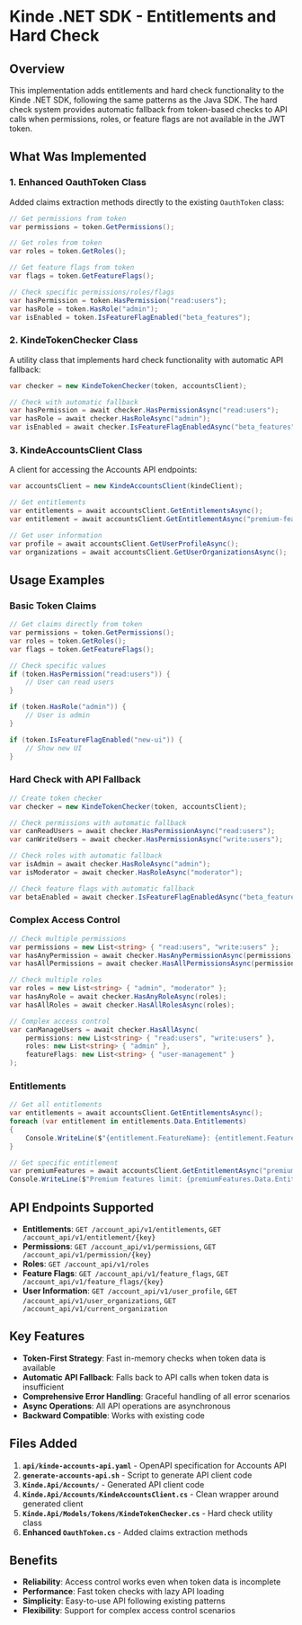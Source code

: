 # Kinde .NET SDK - Entitlements and Hard Check

## Overview

This implementation adds entitlements and hard check functionality to the Kinde .NET SDK, following the same patterns as the Java SDK. The hard check system provides automatic fallback from token-based checks to API calls when permissions, roles, or feature flags are not available in the JWT token.

## What Was Implemented

### 1. Enhanced OauthToken Class
Added claims extraction methods directly to the existing `OauthToken` class:

```csharp
// Get permissions from token
var permissions = token.GetPermissions();

// Get roles from token  
var roles = token.GetRoles();

// Get feature flags from token
var flags = token.GetFeatureFlags();

// Check specific permissions/roles/flags
var hasPermission = token.HasPermission("read:users");
var hasRole = token.HasRole("admin");
var isEnabled = token.IsFeatureFlagEnabled("beta_features");
```

### 2. KindeTokenChecker Class
A utility class that implements hard check functionality with automatic API fallback:

```csharp
var checker = new KindeTokenChecker(token, accountsClient);

// Check with automatic fallback
var hasPermission = await checker.HasPermissionAsync("read:users");
var hasRole = await checker.HasRoleAsync("admin");
var isEnabled = await checker.IsFeatureFlagEnabledAsync("beta_features");
```

### 3. KindeAccountsClient Class
A client for accessing the Accounts API endpoints:

```csharp
var accountsClient = new KindeAccountsClient(kindeClient);

// Get entitlements
var entitlements = await accountsClient.GetEntitlementsAsync();
var entitlement = await accountsClient.GetEntitlementAsync("premium-features");

// Get user information
var profile = await accountsClient.GetUserProfileAsync();
var organizations = await accountsClient.GetUserOrganizationsAsync();
```

## Usage Examples

### Basic Token Claims
```csharp
// Get claims directly from token
var permissions = token.GetPermissions();
var roles = token.GetRoles();
var flags = token.GetFeatureFlags();

// Check specific values
if (token.HasPermission("read:users")) {
    // User can read users
}

if (token.HasRole("admin")) {
    // User is admin
}

if (token.IsFeatureFlagEnabled("new-ui")) {
    // Show new UI
}
```

### Hard Check with API Fallback
```csharp
// Create token checker
var checker = new KindeTokenChecker(token, accountsClient);

// Check permissions with automatic fallback
var canReadUsers = await checker.HasPermissionAsync("read:users");
var canWriteUsers = await checker.HasPermissionAsync("write:users");

// Check roles with automatic fallback
var isAdmin = await checker.HasRoleAsync("admin");
var isModerator = await checker.HasRoleAsync("moderator");

// Check feature flags with automatic fallback
var betaEnabled = await checker.IsFeatureFlagEnabledAsync("beta_features");
```

### Complex Access Control
```csharp
// Check multiple permissions
var permissions = new List<string> { "read:users", "write:users" };
var hasAnyPermission = await checker.HasAnyPermissionAsync(permissions);
var hasAllPermissions = await checker.HasAllPermissionsAsync(permissions);

// Check multiple roles
var roles = new List<string> { "admin", "moderator" };
var hasAnyRole = await checker.HasAnyRoleAsync(roles);
var hasAllRoles = await checker.HasAllRolesAsync(roles);

// Complex access control
var canManageUsers = await checker.HasAllAsync(
    permissions: new List<string> { "read:users", "write:users" },
    roles: new List<string> { "admin" },
    featureFlags: new List<string> { "user-management" }
);
```

### Entitlements
```csharp
// Get all entitlements
var entitlements = await accountsClient.GetEntitlementsAsync();
foreach (var entitlement in entitlements.Data.Entitlements)
{
    Console.WriteLine($"{entitlement.FeatureName}: {entitlement.FeatureKey}");
}

// Get specific entitlement
var premiumFeatures = await accountsClient.GetEntitlementAsync("premium-features");
Console.WriteLine($"Premium features limit: {premiumFeatures.Data.Entitlement.EntitlementLimitMax}");
```

## API Endpoints Supported

- **Entitlements**: `GET /account_api/v1/entitlements`, `GET /account_api/v1/entitlement/{key}`
- **Permissions**: `GET /account_api/v1/permissions`, `GET /account_api/v1/permission/{key}`
- **Roles**: `GET /account_api/v1/roles`
- **Feature Flags**: `GET /account_api/v1/feature_flags`, `GET /account_api/v1/feature_flags/{key}`
- **User Information**: `GET /account_api/v1/user_profile`, `GET /account_api/v1/user_organizations`, `GET /account_api/v1/current_organization`

## Key Features

- **Token-First Strategy**: Fast in-memory checks when token data is available
- **Automatic API Fallback**: Falls back to API calls when token data is insufficient
- **Comprehensive Error Handling**: Graceful handling of all error scenarios
- **Async Operations**: All API operations are asynchronous
- **Backward Compatible**: Works with existing code

## Files Added

1. **`api/kinde-accounts-api.yaml`** - OpenAPI specification for Accounts API
2. **`generate-accounts-api.sh`** - Script to generate API client code
3. **`Kinde.Api/Accounts/`** - Generated API client code
4. **`Kinde.Api/Accounts/KindeAccountsClient.cs`** - Clean wrapper around generated client
5. **`Kinde.Api/Models/Tokens/KindeTokenChecker.cs`** - Hard check utility class
6. **Enhanced `OauthToken.cs`** - Added claims extraction methods

## Benefits

- **Reliability**: Access control works even when token data is incomplete
- **Performance**: Fast token checks with lazy API loading
- **Simplicity**: Easy-to-use API following existing patterns
- **Flexibility**: Support for complex access control scenarios
